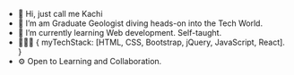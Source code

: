 - 👋 Hi, just call me Kachi
- 👀 I’m am Graduate Geologist diving heads-on into the Tech World.
- 🌱 I’m currently learning Web development. Self-taught.
- 👨🏿‍💻 { myTechStack: [HTML, CSS, Bootstrap, jQuery, JavaScript, React]. }
- ⚙️ Open to Learning and Collaboration.

<!---
onyekachii/onyekachii is a ✨ special ✨ repository because its `README.md` (this file) appears on your GitHub profile.
You can click the Preview link to take a look at your changes.
--->

